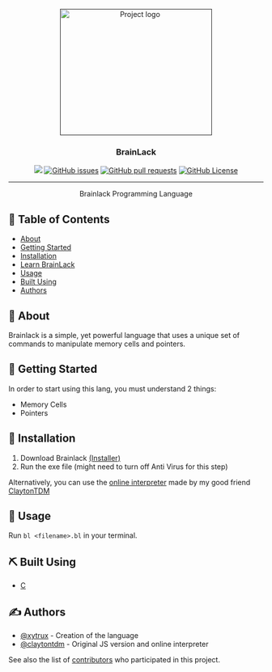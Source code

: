 <p align="center">
  <a href="" rel="noopener">
 <img width=300px height=250px src="https://media.discordapp.net/attachments/1165336260223713370/1187639841735835658/2_objects.png?ex=65979ecb&is=658529cb&hm=a3224ddd62df37fcc163b5e52d5f67e8986ae2b1cf29303e18165147cd6f01af&=&format=webp&quality=lossless&width=835&height=662" alt="Project logo"></a>
</p>

<h3 align="center">BrainLack</h3>

<div align="center">

<div align="center" dir="auto">
<p dir="auto"><a href="https://github.com/xytrux/brainlack/tree/main"><img src="https://img.shields.io/badge/status-active-success/xytrux/brainlack"></a>
<a href="https://github.com/xytrux/brainlack/issues"><img alt="GitHub issues" src="https://img.shields.io/github/issues/xytrux/brainlack"></a>
<a href="https://github.com/xytrux/brainlack/pulls"><img alt="GitHub pull requests" src="https://img.shields.io/github/issues-pr/xytrux/brainlack"></a>
<a href="https://github.com/xytrux/brainlack/LICENSE"><img alt="GitHub License" src="https://img.shields.io/github/license/xytrux/brainlack"></a></p>
</div>

</div>

---

<p align="center"> Brainlack Programming Language
    <br> 
</p>

## 📝 Table of Contents
- [About](#about)
- [Getting Started](#getting_started)
- [Installation](#installation)
- [Learn BrainLack](https://xytrux.github.io/brainlack/learn)
- [Usage](#usage)
- [Built Using](#built_using)
- [Authors](#authors)

## 🧐 About <a name = "about"></a>
Brainlack is a simple, yet powerful language that uses a unique set of commands to manipulate memory cells and pointers.

## 🏁 Getting Started <a name = "getting_started"></a>
In order to start using this lang, you must understand 2 things:
- Memory Cells
- Pointers

## 💾 Installation <a name = "installation"></a>
1. Download Brainlack [(Installer)](https://github.com/xytrux/brainlack/releases/download/v3/install.exe)
2. Run the exe file (might need to turn off Anti Virus for this step)

Alternatively, you can use the [online interpreter](https://xytrux.github.io/brainlack/interpreter/) made by my good friend [ClaytonTDM](https://github.com/ClaytonTDM)

## 🎈 Usage <a name="usage"></a>

Run `bl <filename>.bl` in your terminal.

## ⛏️ Built Using <a name = "built_using"></a>
- [C](https://www.learn-c.org/)

## ✍️ Authors <a name = "authors"></a>
- [@xytrux](https://github.com/xytrux) - Creation of the language
- [@claytontdm](https://github.com/claytontdm) - Original JS version and online interpreter

See also the list of [contributors](https://github.com/xytrux/brainlack/contributors) who participated in this project.
#
